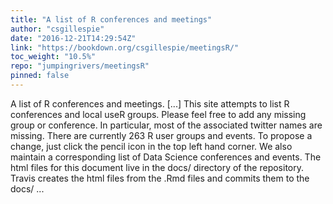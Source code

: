 ```yaml
---
title: "A list of R conferences and meetings"
author: "csgillespie"
date: "2016-12-21T14:29:54Z"
link: "https://bookdown.org/csgillespie/meetingsR/"
toc_weight: "10.5%"
repo: "jumpingrivers/meetingsR"
pinned: false
---
```


A list of R conferences and meetings. [...] This site attempts to list R conferences and local useR groups. Please feel free to add any missing group or conference. In particular, most of the associated twitter names are missing. There are currently 263 R user groups and events. To propose a change, just click the pencil icon in the top left hand corner. We also maintain a corresponding list of Data Science conferences and events. The html files for this document live in the docs/ directory of the repository. Travis creates the html files from the .Rmd files and commits them to the docs/ ...
